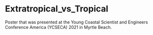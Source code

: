 # Extratropical_vs_Tropical
Poster that was presented at the Young Coastal Scientist and Engineers Conference America (YCSECA) 2021 in Myrtle Beach. 
